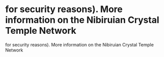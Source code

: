 # for security reasons). More information on the Nibiruian Crystal Temple Network

for security reasons). More information on the Nibiruian Crystal Temple Network